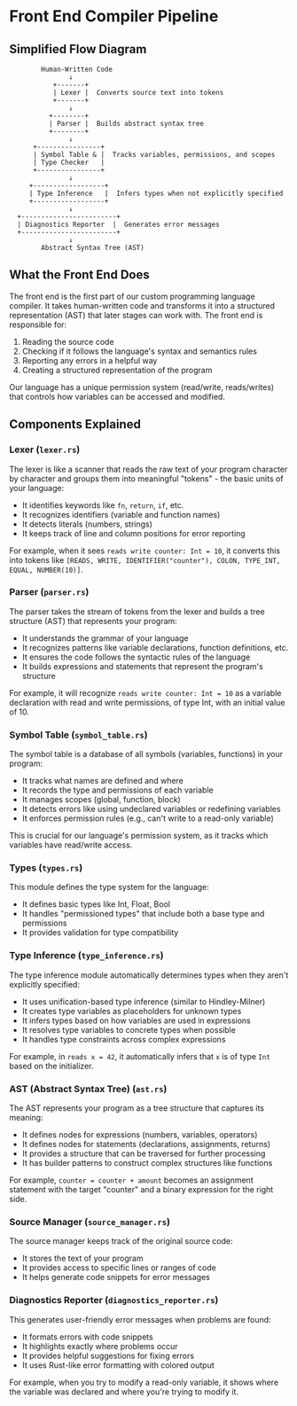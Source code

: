 # Front End Compiler Pipeline

## Simplified Flow Diagram

            Human-Written Code
                   ↓
               +-------+
               | Lexer |  Converts source text into tokens
               +-------+
                   ↓
              +--------+
              | Parser |  Builds abstract syntax tree
              +--------+
                   ↓
          +----------------+
          | Symbol Table & |  Tracks variables, permissions, and scopes
          | Type Checker   |
          +----------------+
                   ↓
         +------------------+
         | Type Inference   |  Infers types when not explicitly specified
         +------------------+
                   ↓
      +------------------------+
      | Diagnostics Reporter  |  Generates error messages
      +------------------------+
                   ↓
            Abstract Syntax Tree (AST)


## What the Front End Does

The front end is the first part of our custom programming language compiler. It takes human-written code and transforms it into a structured representation (AST) that later stages can work with. The front end is responsible for:

1. Reading the source code
2. Checking if it follows the language's syntax and semantics rules
3. Reporting any errors in a helpful way
4. Creating a structured representation of the program

Our language has a unique permission system (read/write, reads/writes) that controls how variables can be accessed and modified.

## Components Explained

### Lexer (`lexer.rs`)

The lexer is like a scanner that reads the raw text of your program character by character and groups them into meaningful "tokens" - the basic units of your language:

- It identifies keywords like `fn`, `return`, `if`, etc.
- It recognizes identifiers (variable and function names)
- It detects literals (numbers, strings)
- It keeps track of line and column positions for error reporting

For example, when it sees `reads write counter: Int = 10`, it converts this into tokens like `[READS, WRITE, IDENTIFIER("counter"), COLON, TYPE_INT, EQUAL, NUMBER(10)]`.

### Parser (`parser.rs`)

The parser takes the stream of tokens from the lexer and builds a tree structure (AST) that represents your program:

- It understands the grammar of your language
- It recognizes patterns like variable declarations, function definitions, etc.
- It ensures the code follows the syntactic rules of the language
- It builds expressions and statements that represent the program's structure

For example, it will recognize `reads write counter: Int = 10` as a variable declaration with read and write permissions, of type Int, with an initial value of 10.

### Symbol Table (`symbol_table.rs`)

The symbol table is a database of all symbols (variables, functions) in your program:

- It tracks what names are defined and where
- It records the type and permissions of each variable
- It manages scopes (global, function, block)
- It detects errors like using undeclared variables or redefining variables
- It enforces permission rules (e.g., can't write to a read-only variable)

This is crucial for our language's permission system, as it tracks which variables have read/write access.

### Types (`types.rs`)

This module defines the type system for the language:

- It defines basic types like Int, Float, Bool
- It handles "permissioned types" that include both a base type and permissions
- It provides validation for type compatibility

### Type Inference (`type_inference.rs`)

The type inference module automatically determines types when they aren't explicitly specified:

- It uses unification-based type inference (similar to Hindley-Milner)
- It creates type variables as placeholders for unknown types
- It infers types based on how variables are used in expressions
- It resolves type variables to concrete types when possible
- It handles type constraints across complex expressions

For example, in `reads x = 42`, it automatically infers that `x` is of type `Int` based on the initializer.

### AST (Abstract Syntax Tree) (`ast.rs`)

The AST represents your program as a tree structure that captures its meaning:

- It defines nodes for expressions (numbers, variables, operators)
- It defines nodes for statements (declarations, assignments, returns)
- It provides a structure that can be traversed for further processing
- It has builder patterns to construct complex structures like functions

For example, `counter = counter + amount` becomes an assignment statement with the target "counter" and a binary expression for the right side.

### Source Manager (`source_manager.rs`)

The source manager keeps track of the original source code:

- It stores the text of your program
- It provides access to specific lines or ranges of code
- It helps generate code snippets for error messages

### Diagnostics Reporter (`diagnostics_reporter.rs`)

This generates user-friendly error messages when problems are found:

- It formats errors with code snippets
- It highlights exactly where problems occur
- It provides helpful suggestions for fixing errors
- It uses Rust-like error formatting with colored output

For example, when you try to modify a read-only variable, it shows where the variable was declared and where you're trying to modify it.
